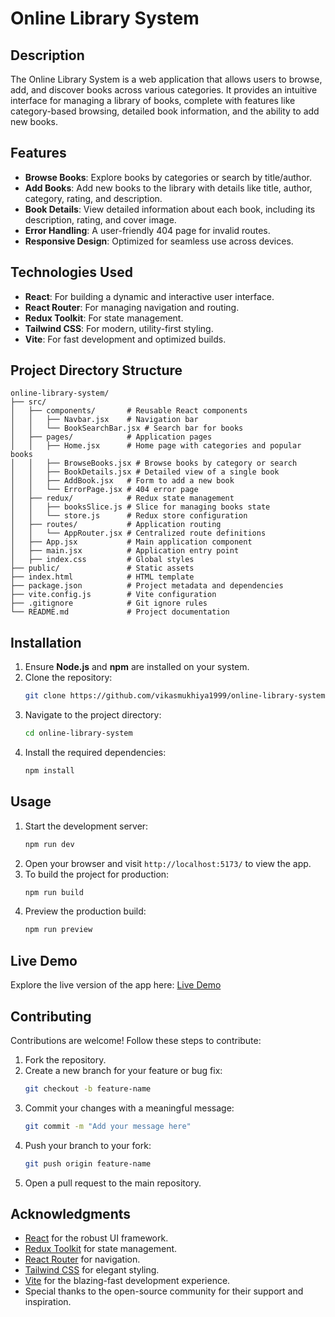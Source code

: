 # Online Library System

## Description

The Online Library System is a web application that allows users to browse, add, and discover books across various categories. It provides an intuitive interface for managing a library of books, complete with features like category-based browsing, detailed book information, and the ability to add new books.

## Features

- **Browse Books**: Explore books by categories or search by title/author.
- **Add Books**: Add new books to the library with details like title, author, category, rating, and description.
- **Book Details**: View detailed information about each book, including its description, rating, and cover image.
- **Error Handling**: A user-friendly 404 page for invalid routes.
- **Responsive Design**: Optimized for seamless use across devices.

## Technologies Used

- **React**: For building a dynamic and interactive user interface.
- **React Router**: For managing navigation and routing.
- **Redux Toolkit**: For state management.
- **Tailwind CSS**: For modern, utility-first styling.
- **Vite**: For fast development and optimized builds.

## Project Directory Structure

```
online-library-system/
├── src/
│   ├── components/       # Reusable React components
│   │   ├── Navbar.jsx    # Navigation bar
│   │   └── BookSearchBar.jsx # Search bar for books
│   ├── pages/            # Application pages
│   │   ├── Home.jsx      # Home page with categories and popular books
│   │   ├── BrowseBooks.jsx # Browse books by category or search
│   │   ├── BookDetails.jsx # Detailed view of a single book
│   │   ├── AddBook.jsx   # Form to add a new book
│   │   └── ErrorPage.jsx # 404 error page
│   ├── redux/            # Redux state management
│   │   ├── booksSlice.js # Slice for managing books state
│   │   └── store.js      # Redux store configuration
│   ├── routes/           # Application routing
│   │   └── AppRouter.jsx # Centralized route definitions
│   ├── App.jsx           # Main application component
│   ├── main.jsx          # Application entry point
│   ├── index.css         # Global styles
├── public/               # Static assets
├── index.html            # HTML template
├── package.json          # Project metadata and dependencies
├── vite.config.js        # Vite configuration
├── .gitignore            # Git ignore rules
└── README.md             # Project documentation
```

## Installation

1. Ensure **Node.js** and **npm** are installed on your system.
2. Clone the repository:
   ```bash
   git clone https://github.com/vikasmukhiya1999/online-library-system.git
   ```
3. Navigate to the project directory:
   ```bash
   cd online-library-system
   ```
4. Install the required dependencies:
   ```bash
   npm install
   ```

## Usage

1. Start the development server:
   ```bash
   npm run dev
   ```
2. Open your browser and visit `http://localhost:5173/` to view the app.
3. To build the project for production:
   ```bash
   npm run build
   ```
4. Preview the production build:
   ```bash
   npm run preview
   ```

## Live Demo

Explore the live version of the app here: [Live Demo](https://online-library-system-947.netlify.app/)

## Contributing

Contributions are welcome! Follow these steps to contribute:

1. Fork the repository.
2. Create a new branch for your feature or bug fix:
   ```bash
   git checkout -b feature-name
   ```
3. Commit your changes with a meaningful message:
   ```bash
   git commit -m "Add your message here"
   ```
4. Push your branch to your fork:
   ```bash
   git push origin feature-name
   ```
5. Open a pull request to the main repository.

## Acknowledgments

- [React](https://reactjs.org/) for the robust UI framework.
- [Redux Toolkit](https://redux-toolkit.js.org/) for state management.
- [React Router](https://reactrouter.com/) for navigation.
- [Tailwind CSS](https://tailwindcss.com/) for elegant styling.
- [Vite](https://vitejs.dev/) for the blazing-fast development experience.
- Special thanks to the open-source community for their support and inspiration.
